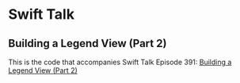 # Swift Talk
## Building a Legend View (Part 2)

This is the code that accompanies Swift Talk Episode 391: [Building a Legend View (Part 2)](https://talk.objc.io/episodes/S01E391-building-a-legend-view-part-2)
